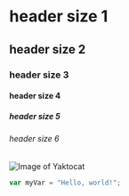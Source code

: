 # header size 1
## header size 2
### header size 3
#### header size 4
##### header size 5
###### header size 6
![Image of Yaktocat](https://octodex.github.com/images/yaktocat.png)
 
``` javascript
var myVar = "Hello, world!";
```
